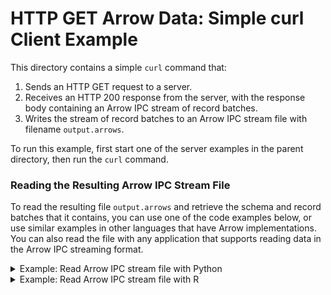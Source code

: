 <!---
  Licensed to the Apache Software Foundation (ASF) under one
  or more contributor license agreements.  See the NOTICE file
  distributed with this work for additional information
  regarding copyright ownership.  The ASF licenses this file
  to you under the Apache License, Version 2.0 (the
  "License"); you may not use this file except in compliance
  with the License.  You may obtain a copy of the License at

    http://www.apache.org/licenses/LICENSE-2.0

  Unless required by applicable law or agreed to in writing,
  software distributed under the License is distributed on an
  "AS IS" BASIS, WITHOUT WARRANTIES OR CONDITIONS OF ANY
  KIND, either express or implied.  See the License for the
  specific language governing permissions and limitations
  under the License.
-->

# HTTP GET Arrow Data: Simple curl Client Example

This directory contains a simple `curl` command that:
1. Sends an HTTP GET request to a server.
2. Receives an HTTP 200 response from the server, with the response body containing an Arrow IPC stream of record batches.
3. Writes the stream of record batches to an Arrow IPC stream file with filename `output.arrows`.

To run this example, first start one of the server examples in the parent directory, then run the `curl` command.

### Reading the Resulting Arrow IPC Stream File

To read the resulting file `output.arrows` and retrieve the schema and record batches that it contains, you can use one of the code examples below, or use similar examples in other languages that have Arrow implementations. You can also read the file with any application that supports reading data in the Arrow IPC streaming format.

<details>
  <summary>Example: Read Arrow IPC stream file with Python</summary>

  ```py
  import pyarrow as pa

  with open("output.arrows", "rb") as f:
      reader = pa.ipc.open_stream(pa.BufferReader(f.read()))

  schema = reader.schema

  batch = reader.read_next_batch()
  # ...

  # or alternatively:
  batches = [b for b in reader]
  ```

</details>


<details>
  <summary>Example: Read Arrow IPC stream file with R</summary>

  ```r
  library(arrow)

  reader <- RecordBatchStreamReader$create(ReadableFile$create("output.arrows"))

  schema <- reader$schema

  batch <- reader$read_next_batch()
  # ...

  # or alternatively:
  table <- reader$read_table()
  ```
</details>
